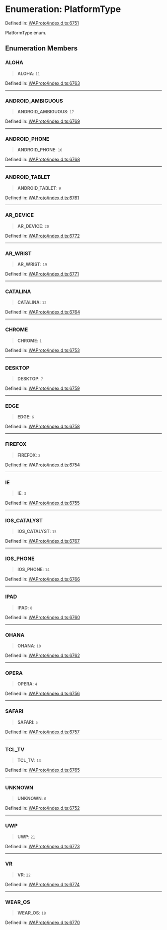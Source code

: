 # Enumeration: PlatformType

Defined in: [WAProto/index.d.ts:6751](https://github.com/Fokusdotid/Baileys/blob/982cc5b3c62bfc7b56d2f8f8427b6c1a2dda856f/WAProto/index.d.ts#L6751)

PlatformType enum.

## Enumeration Members

### ALOHA

> **ALOHA**: `11`

Defined in: [WAProto/index.d.ts:6763](https://github.com/Fokusdotid/Baileys/blob/982cc5b3c62bfc7b56d2f8f8427b6c1a2dda856f/WAProto/index.d.ts#L6763)

***

### ANDROID\_AMBIGUOUS

> **ANDROID\_AMBIGUOUS**: `17`

Defined in: [WAProto/index.d.ts:6769](https://github.com/Fokusdotid/Baileys/blob/982cc5b3c62bfc7b56d2f8f8427b6c1a2dda856f/WAProto/index.d.ts#L6769)

***

### ANDROID\_PHONE

> **ANDROID\_PHONE**: `16`

Defined in: [WAProto/index.d.ts:6768](https://github.com/Fokusdotid/Baileys/blob/982cc5b3c62bfc7b56d2f8f8427b6c1a2dda856f/WAProto/index.d.ts#L6768)

***

### ANDROID\_TABLET

> **ANDROID\_TABLET**: `9`

Defined in: [WAProto/index.d.ts:6761](https://github.com/Fokusdotid/Baileys/blob/982cc5b3c62bfc7b56d2f8f8427b6c1a2dda856f/WAProto/index.d.ts#L6761)

***

### AR\_DEVICE

> **AR\_DEVICE**: `20`

Defined in: [WAProto/index.d.ts:6772](https://github.com/Fokusdotid/Baileys/blob/982cc5b3c62bfc7b56d2f8f8427b6c1a2dda856f/WAProto/index.d.ts#L6772)

***

### AR\_WRIST

> **AR\_WRIST**: `19`

Defined in: [WAProto/index.d.ts:6771](https://github.com/Fokusdotid/Baileys/blob/982cc5b3c62bfc7b56d2f8f8427b6c1a2dda856f/WAProto/index.d.ts#L6771)

***

### CATALINA

> **CATALINA**: `12`

Defined in: [WAProto/index.d.ts:6764](https://github.com/Fokusdotid/Baileys/blob/982cc5b3c62bfc7b56d2f8f8427b6c1a2dda856f/WAProto/index.d.ts#L6764)

***

### CHROME

> **CHROME**: `1`

Defined in: [WAProto/index.d.ts:6753](https://github.com/Fokusdotid/Baileys/blob/982cc5b3c62bfc7b56d2f8f8427b6c1a2dda856f/WAProto/index.d.ts#L6753)

***

### DESKTOP

> **DESKTOP**: `7`

Defined in: [WAProto/index.d.ts:6759](https://github.com/Fokusdotid/Baileys/blob/982cc5b3c62bfc7b56d2f8f8427b6c1a2dda856f/WAProto/index.d.ts#L6759)

***

### EDGE

> **EDGE**: `6`

Defined in: [WAProto/index.d.ts:6758](https://github.com/Fokusdotid/Baileys/blob/982cc5b3c62bfc7b56d2f8f8427b6c1a2dda856f/WAProto/index.d.ts#L6758)

***

### FIREFOX

> **FIREFOX**: `2`

Defined in: [WAProto/index.d.ts:6754](https://github.com/Fokusdotid/Baileys/blob/982cc5b3c62bfc7b56d2f8f8427b6c1a2dda856f/WAProto/index.d.ts#L6754)

***

### IE

> **IE**: `3`

Defined in: [WAProto/index.d.ts:6755](https://github.com/Fokusdotid/Baileys/blob/982cc5b3c62bfc7b56d2f8f8427b6c1a2dda856f/WAProto/index.d.ts#L6755)

***

### IOS\_CATALYST

> **IOS\_CATALYST**: `15`

Defined in: [WAProto/index.d.ts:6767](https://github.com/Fokusdotid/Baileys/blob/982cc5b3c62bfc7b56d2f8f8427b6c1a2dda856f/WAProto/index.d.ts#L6767)

***

### IOS\_PHONE

> **IOS\_PHONE**: `14`

Defined in: [WAProto/index.d.ts:6766](https://github.com/Fokusdotid/Baileys/blob/982cc5b3c62bfc7b56d2f8f8427b6c1a2dda856f/WAProto/index.d.ts#L6766)

***

### IPAD

> **IPAD**: `8`

Defined in: [WAProto/index.d.ts:6760](https://github.com/Fokusdotid/Baileys/blob/982cc5b3c62bfc7b56d2f8f8427b6c1a2dda856f/WAProto/index.d.ts#L6760)

***

### OHANA

> **OHANA**: `10`

Defined in: [WAProto/index.d.ts:6762](https://github.com/Fokusdotid/Baileys/blob/982cc5b3c62bfc7b56d2f8f8427b6c1a2dda856f/WAProto/index.d.ts#L6762)

***

### OPERA

> **OPERA**: `4`

Defined in: [WAProto/index.d.ts:6756](https://github.com/Fokusdotid/Baileys/blob/982cc5b3c62bfc7b56d2f8f8427b6c1a2dda856f/WAProto/index.d.ts#L6756)

***

### SAFARI

> **SAFARI**: `5`

Defined in: [WAProto/index.d.ts:6757](https://github.com/Fokusdotid/Baileys/blob/982cc5b3c62bfc7b56d2f8f8427b6c1a2dda856f/WAProto/index.d.ts#L6757)

***

### TCL\_TV

> **TCL\_TV**: `13`

Defined in: [WAProto/index.d.ts:6765](https://github.com/Fokusdotid/Baileys/blob/982cc5b3c62bfc7b56d2f8f8427b6c1a2dda856f/WAProto/index.d.ts#L6765)

***

### UNKNOWN

> **UNKNOWN**: `0`

Defined in: [WAProto/index.d.ts:6752](https://github.com/Fokusdotid/Baileys/blob/982cc5b3c62bfc7b56d2f8f8427b6c1a2dda856f/WAProto/index.d.ts#L6752)

***

### UWP

> **UWP**: `21`

Defined in: [WAProto/index.d.ts:6773](https://github.com/Fokusdotid/Baileys/blob/982cc5b3c62bfc7b56d2f8f8427b6c1a2dda856f/WAProto/index.d.ts#L6773)

***

### VR

> **VR**: `22`

Defined in: [WAProto/index.d.ts:6774](https://github.com/Fokusdotid/Baileys/blob/982cc5b3c62bfc7b56d2f8f8427b6c1a2dda856f/WAProto/index.d.ts#L6774)

***

### WEAR\_OS

> **WEAR\_OS**: `18`

Defined in: [WAProto/index.d.ts:6770](https://github.com/Fokusdotid/Baileys/blob/982cc5b3c62bfc7b56d2f8f8427b6c1a2dda856f/WAProto/index.d.ts#L6770)
